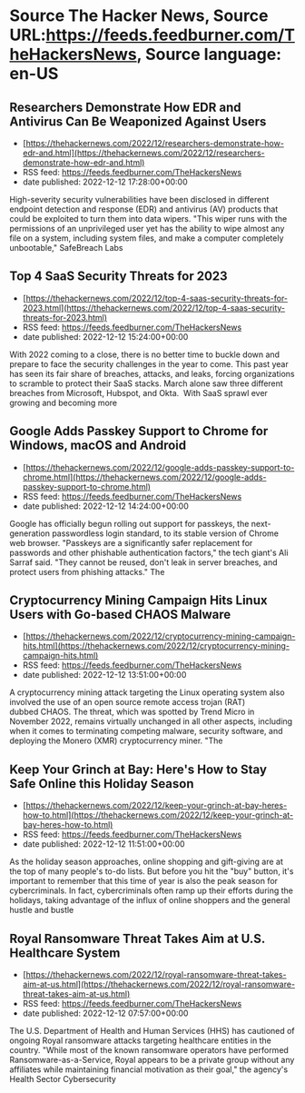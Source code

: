# Source The Hacker News, Source URL:https://feeds.feedburner.com/TheHackersNews, Source language: en-US

## Researchers Demonstrate How EDR and Antivirus Can Be Weaponized Against Users
 - [https://thehackernews.com/2022/12/researchers-demonstrate-how-edr-and.html](https://thehackernews.com/2022/12/researchers-demonstrate-how-edr-and.html)
 - RSS feed: https://feeds.feedburner.com/TheHackersNews
 - date published: 2022-12-12 17:28:00+00:00

High-severity security vulnerabilities have been disclosed in different endpoint detection and response (EDR) and antivirus (AV) products that could be exploited to turn them into data wipers.
"This wiper runs with the permissions of an unprivileged user yet has the ability to wipe almost any file on a system, including system files, and make a computer completely unbootable," SafeBreach Labs

## Top 4 SaaS Security Threats for 2023
 - [https://thehackernews.com/2022/12/top-4-saas-security-threats-for-2023.html](https://thehackernews.com/2022/12/top-4-saas-security-threats-for-2023.html)
 - RSS feed: https://feeds.feedburner.com/TheHackersNews
 - date published: 2022-12-12 15:24:00+00:00

With 2022 coming to a close, there is no better time to buckle down and prepare to face the security challenges in the year to come. This past year has seen its fair share of breaches, attacks, and leaks, forcing organizations to scramble to protect their SaaS stacks. March alone saw three different breaches from Microsoft, Hubspot, and Okta. 
With SaaS sprawl ever growing and becoming more

## Google Adds Passkey Support to Chrome for Windows, macOS and Android
 - [https://thehackernews.com/2022/12/google-adds-passkey-support-to-chrome.html](https://thehackernews.com/2022/12/google-adds-passkey-support-to-chrome.html)
 - RSS feed: https://feeds.feedburner.com/TheHackersNews
 - date published: 2022-12-12 14:24:00+00:00

Google has officially begun rolling out support for passkeys, the next-generation passwordless login standard, to its stable version of Chrome web browser.
"Passkeys are a significantly safer replacement for passwords and other phishable authentication factors," the tech giant's Ali Sarraf said. "They cannot be reused, don't leak in server breaches, and protect users from phishing attacks."
The

## Cryptocurrency Mining Campaign Hits Linux Users with Go-based CHAOS Malware
 - [https://thehackernews.com/2022/12/cryptocurrency-mining-campaign-hits.html](https://thehackernews.com/2022/12/cryptocurrency-mining-campaign-hits.html)
 - RSS feed: https://feeds.feedburner.com/TheHackersNews
 - date published: 2022-12-12 13:51:00+00:00

A cryptocurrency mining attack targeting the Linux operating system also involved the use of an open source remote access trojan (RAT) dubbed CHAOS.
The threat, which was spotted by Trend Micro in November 2022, remains virtually unchanged in all other aspects, including when it comes to terminating competing malware, security software, and deploying the Monero (XMR) cryptocurrency miner.
"The

## Keep Your Grinch at Bay: Here's How to Stay Safe Online this Holiday Season
 - [https://thehackernews.com/2022/12/keep-your-grinch-at-bay-heres-how-to.html](https://thehackernews.com/2022/12/keep-your-grinch-at-bay-heres-how-to.html)
 - RSS feed: https://feeds.feedburner.com/TheHackersNews
 - date published: 2022-12-12 11:51:00+00:00

As the holiday season approaches, online shopping and gift-giving are at the top of many people's to-do lists. But before you hit the "buy" button, it's important to remember that this time of year is also the peak season for cybercriminals.
In fact, cybercriminals often ramp up their efforts during the holidays, taking advantage of the influx of online shoppers and the general hustle and bustle

## Royal Ransomware Threat Takes Aim at U.S. Healthcare System
 - [https://thehackernews.com/2022/12/royal-ransomware-threat-takes-aim-at-us.html](https://thehackernews.com/2022/12/royal-ransomware-threat-takes-aim-at-us.html)
 - RSS feed: https://feeds.feedburner.com/TheHackersNews
 - date published: 2022-12-12 07:57:00+00:00

The U.S. Department of Health and Human Services (HHS) has cautioned of ongoing Royal ransomware attacks targeting healthcare entities in the country.
"While most of the known ransomware operators have performed Ransomware-as-a-Service, Royal appears to be a private group without any affiliates while maintaining financial motivation as their goal," the agency's Health Sector Cybersecurity

